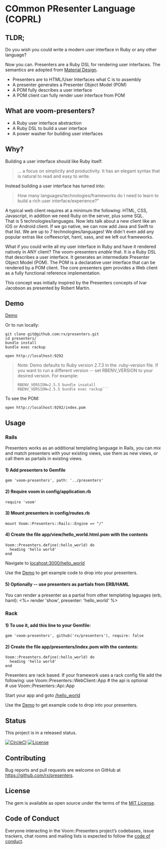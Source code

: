 # COmmon PResenter Language (COPRL)

## TLDR;
Do you wish you could write a modern user interface in Ruby or any other language?

Now you can. Presenters are a Ruby DSL for rendering user interfaces. 
The semantics are adopted from [Material Design](https://material.io/).

* Presenters are to HTML/User Interfaces what C is to assembly
* A presenter generates a Presenter Object Model (POM) 
* A POM fully describes a user interface
* A POM client can fully render user interface from POM

## What are voom-presenters?

* A Ruby user interface abstraction
* A Ruby DSL to build a user interface
* A power washer for building user interfaces

## Why?

Building a user interface should like Ruby itself: 
> ... a focus on simplicity and productivity. It has an elegant syntax that is natural to read and easy to write.

Instead building a user interface has turned into:
> How many languages/technologies/frameworks do I need to learn to build a rich user interface/experience?"

A typical web client requires at a minimum the following: HTML, CSS, Javascript, in addition we need Ruby on the server, plus some SQL.  
That is 5 technologies/languages.
Now lets talk about a new client like an iOS or Android client. If we go native, we can now add Java and Swift to that list. We are up to 7 technologies/languages!
We didn't even add any popular extras like coffeescript, haml, sass, and we left out frameworks.

What if you could write all my user interface in Ruby and have it rendered natively in ANY client? The voom-presenters _enable_ that. It is a Ruby DSL that describes a user interface.
It generates an intermediate Presenter Object Model (POM). 
The POM is a declarative user interface that can be rendered by a POM client. 
The core presenters gem provides a Web client as a fully functional reference implementation.

This concept was initially inspired by the Presenters concepts of Ivar Jacobson as presented by Robert Martin.

## Demo

[Demo]

Or to run locally:

    git clone git@github.com:rx/presenters.git
    cd presenters/
    bundle install
    bundle exec rackup

    open http://localhost:9292
   
> Note: Demo defaults to Ruby version 2.7.3 in the .ruby-version file. If you want to run a different version 
> -- set RBENV_VERSION to your desired version. 
> For example: 
> ```
> RBENV_VERSION=2.5.5 bundle insatall
> RBENV_VERSION=2.5.5 bundle exec rackup```
    
To see the POM:

    open http://localhost:9292/index.pom
      
## Usage

### Rails
Presenters works as an additional templating language in Rails, 
you can mix and match presenters with your existing views, 
use them as new views, or call them as partails in existing views.

#### 1) Add presenters to Gemfile    
    gem 'voom-presenters', path: '../presenters'

#### 2) Require voom in config/application.rb
    require 'voom'

#### 3) Mount presenters in config/routes.rb

    mount Voom::Presenters::Rails::Engine => "/"

#### 4) Create the file app/view/hello_world.html.pom with the contents

    Voom::Presenters.define(:hello_world) do
      heading 'hello world'
    end   

Navigate to [locahost:3000/hello_world](http://127.0.0.1:3000/hello_world)

Use the [Demo] to get example code to drop into your presenters.

#### 5) Optionally -- use presenters as partials from ERB/HAML
You can render a presenter as a partial from other templating laguages (erb, haml):
    <%= render 'show', presenter: 'hello_world' %> 

### Rack
#### 1) To use it, add this line to your Gemfile:

    gem 'voom-presenters', github('rx/presenters'), require: false

#### 2) Create the file app/presenters/index.pom with the contents:

    Voom::Presenters.define(:hello_world) do
      heading 'hello world'
    end   

Presenters are rack based. If your framework uses a rack config file add the following:
    use Voom::Presenters::WebClient::App
    # the api is optional        
    # use Voom::Presenters::Api::App

Start your app and goto [/hello_world](http://127.0.0.1:3000/hello_world)

Use the [Demo] to get example code to drop into your presenters.

## Status
This project is in a released status. 

[![CircleCI](https://circleci.com/gh/rx/presenters.svg?style=svg)](https://circleci.com/gh/rx/presenters)
[![License](https://img.shields.io/badge/license-MIT-blue.svg?style=plastic)](https://raw.githubusercontent.com/rx/presenters/master/LICENSE)

## Contributing

Bug reports and pull requests are welcome on GitHub at https://github.com/rx/presenters.

## License

The gem is available as open source under the terms of the [MIT License](http://opensource.org/licenses/MIT).

## Code of Conduct

Everyone interacting in the Voom::Presenters project’s codebases, issue trackers, chat rooms and mailing lists is expected to follow the [code of conduct](https://github.com/rx/presenters/blob/master/CODE-OF-CONDUCT.md).


[Demo]:https://coprl-ruby.herokuapp.com/
